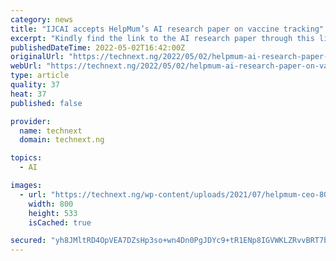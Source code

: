 ```yaml
---
category: news
title: "IJCAI accepts HelpMum’s AI research paper on vaccine tracking"
excerpt: "Kindly find the link to the AI research paper through this link. If you’d like to get featured on our Entrepreneur Spotlight, click here to share your startup story with us."
publishedDateTime: 2022-05-02T16:42:00Z
originalUrl: "https://technext.ng/2022/05/02/helpmum-ai-research-paper-on-vaccination/"
webUrl: "https://technext.ng/2022/05/02/helpmum-ai-research-paper-on-vaccination/"
type: article
quality: 37
heat: 37
published: false

provider:
  name: technext
  domain: technext.ng

topics:
  - AI

images:
  - url: "https://technext.ng/wp-content/uploads/2021/07/helpmum-ceo-800x533.jpg"
    width: 800
    height: 533
    isCached: true

secured: "yh8JMltRD4OpVEA7DZsHp3so+wn4Dn0PgJDYc9+tR1ENp8IGVWKLZRvvBRT7b0swRHcOvzHzAXEPRjP8Mssg5X7kIPR6/ieLepAVf2zmq+8hSNTJ53/lrFLagnuML/iVHQd38gOEUKKVKU6785kbEjLxquXkAZmAgCBthjLD021PIYqtTY9ZdPSWAaFiNliFeRMSY1JUt6csCY/v30aqooV7x0aufY77DmrzowWdvmOcaq55o3Ee/KYc2GsDuQaHoYBH/0ZtxF668qcFBpDzGgixqosSsSIqiUfknRE/+rfVxCLrafSHwI5l98VKPseQqFoTR2T1Rv2sAilLkbbRbBkCmNV5Vy1Imof8uqzpV9M=;DKdeLOTIjYE9ksxZpbZS8A=="
---
```


